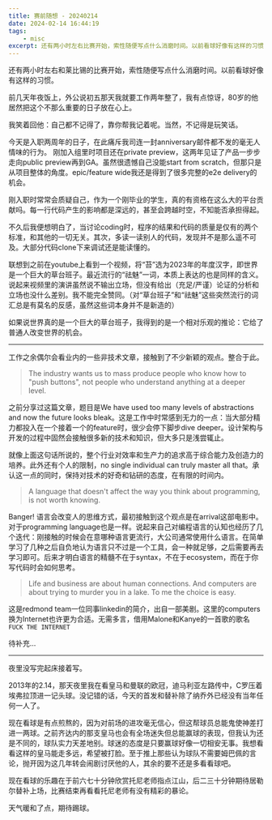 ```yaml
---
title: 赛前随想 - 20240214
date: 2024-02-14 16:44:19
tags:
    - misc
excerpt: 还有两小时左右比赛开始，索性随便写点什么消磨时间。以前看球好像有这样的习惯。
---
```

还有两小时左右和莱比锡的比赛开始，索性随便写点什么消磨时间。以前看球好像有这样的习惯。

前几天年夜饭上，外公说初五那天我就要工作两年整了，我有点惊讶，80岁的他居然把这个不那么重要的日子放在心上。

我笑着回他：自己都不记得了，靠你帮我记着呢。当然，不记得是玩笑话。

今天是入职两周年的日子，在此痛斥我司连一封anniversary邮件都不发的毫无人情味的行为。
刚加入组里时项目还在private preview，这两年见证了产品一步步走向public preview再到GA。虽然很遗憾自己没能start from scratch，但那只是从项目整体的角度。epic/feature wide我还是得到了很多完整的e2e delivery的机会。

刚入职时常常会质疑自己，作为一个刚毕业的学生，真的有资格在这么大的平台贡献吗。每一行代码产生的影响都是深远的，甚至会跨越时空，不知能否承担得起。

不久后我便想明白了，当讨论coding时，程序的结果和代码的质量是仅有的两个标准，和其他的一切无关。其次，多读一读别人的代码，发现并不是那么遥不可及。大部分代码clone下来调试还是能读懂的。

联想到之前在youtube上看到一个视频，将“苔”选为2023年的年度汉字，即世界是一个巨大的草台班子。最近流行的“祛魅”一词，本质上表达的也是同样的含义。说起来视频里的演讲虽然说不输出立场，但没有给出（充足/严谨）论证的分析和立场也没什么差别。我不能完全赞同。（对“草台班子”和“祛魅”这些突然流行的词汇总是有莫名的反感，虽然这些词本身并不是新造的）

如果说世界真的是一个巨大的草台班子，我得到的是一个相对乐观的推论：它给了普通人改变世界的机会。

---

工作之余偶尔会看业内的一些非技术文章，接触到了不少新颖的观点。整合于此。

> The industry wants us to mass produce people who know how to "push buttons", not people who understand anything at a deeper level.

之前分享过这篇文章，题目是We have used too many levels of abstractions and now the future looks bleak。这是工作中时常感到无力的一点：当大部分精力都投入在一个接着一个的feature时，很少会停下脚步dive deeper。设计架构与开发的过程中固然会接触很多新的技术和知识，但大多只是浅尝辄止。

就像上面这句话所说的，整个行业对效率和生产力的追求高于综合能力及创造力的培养。此外还有个人的限制，no single individual can truly master all that。承认这一点的同时，保持对技术的好奇和钻研的态度，在有限的时间内。

> A language that doesn't affect the way you think about programming, is not worth knowing.

Banger! 语言会改变人的思维方式，最初接触到这个观点是在arrival这部电影中。对于programming language也是一样。说起来自己对编程语言的认知也经历了几个迭代：刚接触的时候会在意哪种语言更流行，大公司通常使用什么语言。在简单学习了几种之后自负地认为语言只不过是一个工具，会一种就足够，之后需要再去学习即可。后来才明白语言的精髓不在于syntax，不在于ecosystem，而在于你写代码时会如何思考。

> Life and business are about human connections. And computers are about trying to murder you in a lake. To me the choice is easy.

这是redmond team一位同事linkedin的简介，出自一部美剧。这里的computers换为Internet也许更为合适。无需多言，借用Malone和Kanye的一首歌的歌名`FUCK THE INTERNET`

待补充...

---

夜里没写完起床接着写。

2013年的2.14，那天夜里我在看皇马和曼联的欧冠，迪马利亚左路传中，C罗压着埃弗拉顶进一记头球。没记错的话，今天的首发和替补除了纳乔外已经没有当年任何一人了。

现在看球是有点煎熬的，因为对前场的进攻毫无信心，但这帮球员总能鬼使神差打进一两球。之前齐达内的那支皇马也会有全场迷失但总能赢球的表现，但我认为还是不同的，球队实力天差地别。球迷的态度是只要赢球好像一切相安无事。我想看看这样的皇马能走多远，希望被打脸。至于推上那些认为球队不需要姆巴佩的言论，抛开因为这几年转会闹剧讨厌他的人，其余的要不还是多看看球吧。

现在看球的乐趣在于前六七十分钟欣赏托尼老师指点江山，后二三十分钟期待居勒尔替补上场，比赛结束再看看托尼老师有没有精彩的暴论。

天气暖和了点，期待踢球。